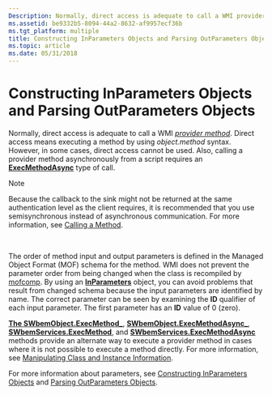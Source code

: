 ```yaml
---
Description: Normally, direct access is adequate to call a WMI provider method.
ms.assetid: be9332b5-8094-44a2-8632-af9957ecf36b
ms.tgt_platform: multiple
title: Constructing InParameters Objects and Parsing OutParameters Objects
ms.topic: article
ms.date: 05/31/2018
---
```


# Constructing InParameters Objects and Parsing OutParameters Objects

Normally, direct access is adequate to call a WMI [*provider method*](gloss-p.md). Direct access means executing a method by using *object.method* syntax. However, in some cases, direct access cannot be used. Also, calling a provider method asynchronously from a script requires an [**ExecMethodAsync**](swbemobject-execmethodasync-.md) type of call.

> [!Note]  
> Because the callback to the sink might not be returned at the same authentication level as the client requires, it is recommended that you use semisynchronous instead of asynchronous communication. For more information, see [Calling a Method](calling-a-method.md).

 

The order of method input and output parameters is defined in the Managed Object Format (MOF) schema for the method. WMI does not prevent the parameter order from being changed when the class is recompiled by [mofcomp](mofcomp.md). By using an [**InParameters**](swbemmethod-inparameters.md) object, you can avoid problems that result from changed schema because the input parameters are identified by name. The correct parameter can be seen by examining the **ID** qualifier of each input parameter. The first parameter has an **ID** value of 0 (zero).

[**The SWbemObject.ExecMethod\_**](swbemobject-execmethod-.md), [**SWbemObject.ExecMethodAsync\_**](swbemobject-execmethodasync-.md), [**SWbemServices.ExecMethod**](swbemservices-execmethod.md), and [**SWbemServices.ExecMethodAsync**](swbemservices-execmethodasync.md) methods provide an alternate way to execute a provider method in cases where it is not possible to execute a method directly. For more information, see [Manipulating Class and Instance Information](manipulating-class-and-instance-information.md).

For more information about parameters, see [Constructing InParameters Objects](constructing-inparameters-objects.md) and [Parsing OutParameters Objects](parsing-outparameters-objects.md).

 

 



